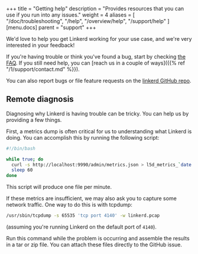+++
title = "Getting help"
description = "Provides resources that you can use if you run into any issues."
weight = 4
aliases = [
  "/doc/troubleshooting",
  "/help",
  "/overview/help",
  "/support/help"
]
[menu.docs]
  parent = "support"
+++

We'd love to help you get Linkerd working for your use case, and we're very
interested in your feedback!

If you're having trouble or think you've found a bug, start by checking
[the FAQ](/1/support/). If you still need help, you can [reach us in
a couple of ways]({{% ref "/1/support/contact.md" %}}).

You can also report bugs or file feature requests on the [linkerd
GitHub repo](https://github.com/linkerd/linkerd).

## Remote diagnosis

Diagnosing why Linkerd is having trouble can be tricky. You can help us by
providing a few things.

First, a metrics dump is often critical for us to understanding what Linkerd is
doing. You can accomplish this by running the following script:

```bash
#!/bin/bash

while true; do
  curl -s http://localhost:9990/admin/metrics.json > l5d_metrics_`date -u +'%s'`.json
  sleep 60
done
```

This script will produce one file per minute.

If these metrics are insufficient, we may also ask you to capture some network
traffic. One way to do this is with tcpdump:

```bash
/usr/sbin/tcpdump -s 65535 'tcp port 4140' -w linkerd.pcap
```

(assuming you're running Linkerd on the default port of `4140`).

Run this command while the problem is occurring and assemble the results in a
tar or zip file. You can attach these files directly to the GitHub issue.
